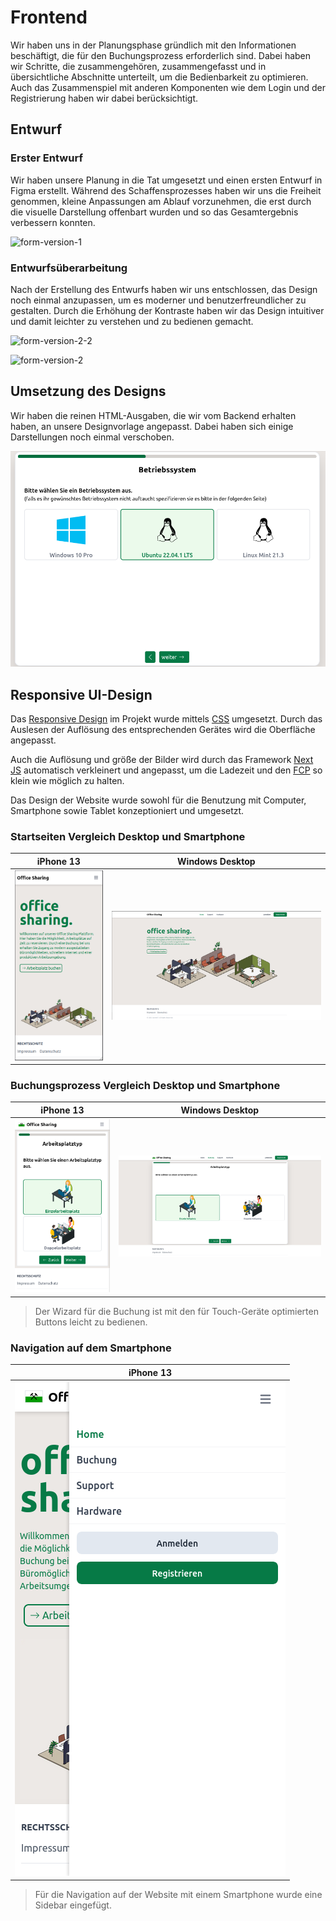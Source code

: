 
# Frontend

Wir haben uns in der Planungsphase gründlich mit den Informationen beschäftigt, die für den Buchungsprozess erforderlich sind. Dabei haben wir Schritte, die zusammengehören, zusammengefasst und in übersichtliche Abschnitte unterteilt, um die Bedienbarkeit zu optimieren. Auch das Zusammenspiel mit anderen Komponenten wie dem Login und der Registrierung haben wir dabei berücksichtigt.

## Entwurf
### Erster Entwurf

Wir haben unsere Planung in die Tat umgesetzt und einen ersten Entwurf in Figma erstellt. Während des Schaffensprozesses haben wir uns die Freiheit genommen, kleine Anpassungen am Ablauf vorzunehmen, die erst durch die visuelle Darstellung offenbart wurden und so das Gesamtergebnis verbessern konnten. 

![form-version-1](https://user-images.githubusercontent.com/57149152/214050901-96b3ee00-0c28-43d0-9de6-c3afd5b90d09.png)


### Entwurfsüberarbeitung

Nach der Erstellung des Entwurfs haben wir uns entschlossen, das Design noch einmal anzupassen, um es moderner und benutzerfreundlicher zu gestalten. Durch die Erhöhung der Kontraste haben wir das Design intuitiver und damit leichter zu verstehen und zu bedienen gemacht. 

![form-version-2-2](https://user-images.githubusercontent.com/57149152/214051801-8b4c0534-e776-45e1-b186-642d9cfce27a.png)

![form-version-2](https://user-images.githubusercontent.com/57149152/214051234-8d3b9029-72f8-4c10-bbed-54661f535b7f.png)


## Umsetzung des Designs

Wir haben die reinen HTML-Ausgaben, die wir vom Backend erhalten haben, an unsere Designvorlage angepasst. Dabei haben sich einige Darstellungen noch einmal verschoben.

![form-real-version](https://raw.githubusercontent.com/gz-bad-erzland-p2/Dokumentation/master/docs/assets/img/osScreenNew.png)

## Responsive UI-Design

Das [Responsive Design](https://de.wikipedia.org/wiki/Responsive_Webdesign) im Projekt wurde mittels [CSS](https://de.wikipedia.org/wiki/Cascading_Style_Sheets) umgesetzt.
Durch das Auslesen der Auflösung des entsprechenden Gerätes wird die Oberfläche angepasst.

Auch die Auflösung und größe der Bilder wird durch das Framework [Next JS](https://nextjs.org/) automatisch verkleinert und angepasst, um die Ladezeit und den [FCP](https://developer.mozilla.org/en-US/docs/Glossary/First_contentful_paint) so klein wie möglich zu halten.

Das Design der Website wurde sowohl für die Benutzung mit Computer, Smartphone sowie Tablet konzeptioniert und umgesetzt.

### Startseiten Vergleich Desktop und Smartphone

|              iPhone 13              |            Windows Desktop             |
|:-----------------------------------:|:--------------------------------------:|
| ![](../../assets/img/IPhone_13.png) | ![](../../assets/img/Desktop_Wide.png) |


### Buchungsprozess Vergleich Desktop und Smartphone

|                    iPhone 13                    |             Windows Desktop             |
|:-----------------------------------------------:|:---------------------------------------:|
| ![](../../assets/img/UIsmartphoneWorkspace.png) | ![](../../assets/img/UIpcWorkspace.png) |

> Der Wizard für die Buchung ist mit den für Touch-Geräte optimierten Buttons leicht zu bedienen.

### Navigation auf dem Smartphone

|                 iPhone 13                  |
|:------------------------------------------:|
| ![](../../assets/img/UIsmartphoneMenu.png) |

> Für die Navigation auf der Website mit einem Smartphone wurde eine Sidebar eingefügt.